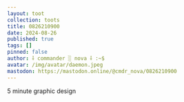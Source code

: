 ```yaml
---
layout: toot
collection: toots
title: 0826210900
date: 2024-08-26
published: true
tags: []
pinned: false
author: ⸸ commander ░ nova ⸸ :~$
avatar: /img/avatar/daemon.jpeg
mastodon: https://mastodon.online/@cmdr_nova/0826210900
---
```


5 minute graphic design
